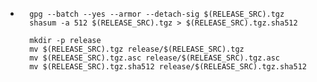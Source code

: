 - ```shell
  	gpg --batch --yes --armor --detach-sig $(RELEASE_SRC).tgz
  	shasum -a 512 $(RELEASE_SRC).tgz > $(RELEASE_SRC).tgz.sha512
  
  	mkdir -p release
  	mv $(RELEASE_SRC).tgz release/$(RELEASE_SRC).tgz
  	mv $(RELEASE_SRC).tgz.asc release/$(RELEASE_SRC).tgz.asc
  	mv $(RELEASE_SRC).tgz.sha512 release/$(RELEASE_SRC).tgz.sha512
  ```